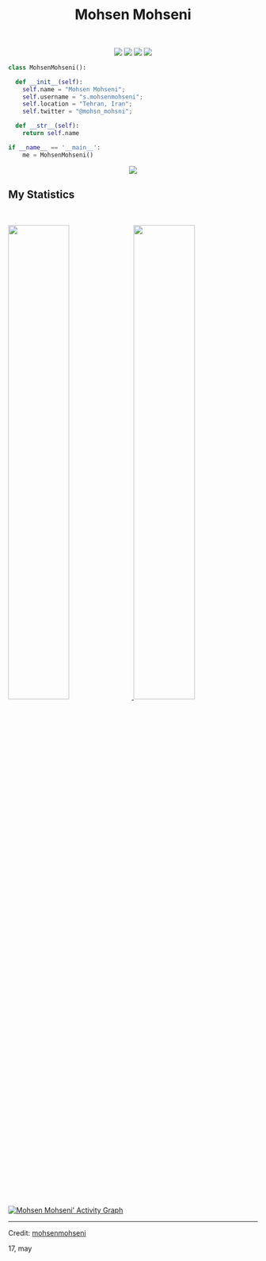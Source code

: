 <h1 align="center">
  <b>Mohsen Mohseni</b>
</h1>

<br>

<p>
<div align="center">
  <img src="https://img.shields.io/badge/-HTML-c58545?style=for-the-badge&logo=html5&logoColor=c58545&labelColor=282828">
  <img src="https://img.shields.io/badge/-CSS-d1a01f?style=for-the-badge&logo=css3&logoColor=d1a01f&labelColor=282828">
  <img src="https://img.shields.io/badge/-Python-98b982?style=for-the-badge&logo=python&logoColor=98b982&labelColor=282828">
  <img src="https://img.shields.io/badge/-django-0d7c52?style=for-the-badge&logo=django&logoColor=0d7c52&labelColor=282828">
</div>
</p>

```python
class MohsenMohseni():

  def __init__(self):
    self.name = "Mohsen Mohseni";
    self.username = "s.mohsenmohseni";
    self.location = "Tehran, Iran";
    self.twitter = "@mohsn_mohsni";

  def __str__(self):
    return self.name

if __name__ == '__main__':
    me = MohsenMohseni()
```

<div align="center">
  <a href="https://open.spotify.com/user/6s6pbtefezpookh8gwnkko15v">
    <img src="https://readme-spotify-tingz.vercel.app/api/now-playing">
  </a>
</div>


## My Statistics

<br/>
<p align="left">
  <a href="https://github.com/mohsnMohsni">
  <img width="49.5%" src="https://github-readme-stats.vercel.app/api?username=mohsnMohsni&show_icons=true&theme=codeSTACKr&hide_border=true" />
    <img width="49.5%" src="https://github-readme-streak-stats.herokuapp.com/?user=mohsnMohsni&theme=dark&hide_border=true" />
  </a>
</p>
<br>

[![Mohsen Mohseni' Activity Graph](https://activity-graph.herokuapp.com/graph?username=mohsnMohsni&custom_title=Mohsen%20Mohseni's%20Contribution%20Graph&theme=dark&bg_color=282828&hide_border=true&line=FEE300&point=FE652F)](https://github.com/mohsnMohsni)

---

Credit: [mohsenmohseni](https://github.com/mohsnMohsni)

17, may
